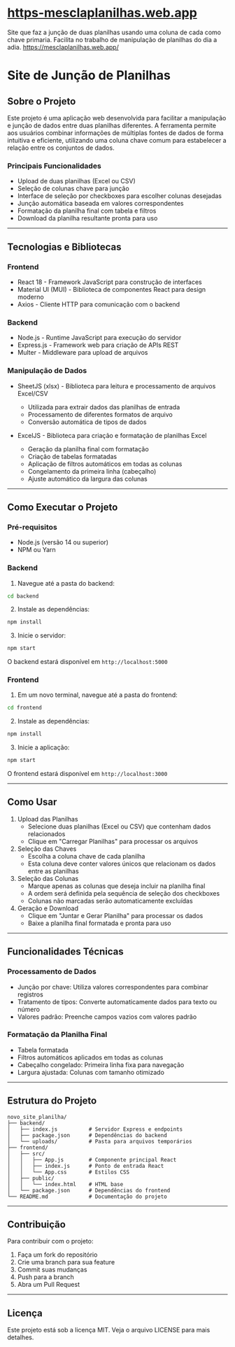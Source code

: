 # [https-mesclaplanilhas.web.app](https://mesclaplanilhas.web.app/)
Site que faz a junção de duas planilhas usando uma coluna de cada como chave primaria. Facilita no trabalho de manipulação de planilhas do dia a adia.
https://mesclaplanilhas.web.app/

# Site de Junção de Planilhas

## Sobre o Projeto

Este projeto é uma aplicação web desenvolvida para facilitar a manipulação e junção de dados entre duas planilhas diferentes. A ferramenta permite aos usuários combinar informações de múltiplas fontes de dados de forma intuitiva e eficiente, utilizando uma coluna chave comum para estabelecer a relação entre os conjuntos de dados.

### Principais Funcionalidades

- Upload de duas planilhas (Excel ou CSV)
- Seleção de colunas chave para junção
- Interface de seleção por checkboxes para escolher colunas desejadas
- Junção automática baseada em valores correspondentes
- Formatação da planilha final com tabela e filtros
- Download da planilha resultante pronta para uso

---

## Tecnologias e Bibliotecas

### Frontend
- React 18 - Framework JavaScript para construção de interfaces
- Material UI (MUI) - Biblioteca de componentes React para design moderno
- Axios - Cliente HTTP para comunicação com o backend

### Backend
- Node.js - Runtime JavaScript para execução do servidor
- Express.js - Framework web para criação de APIs REST
- Multer - Middleware para upload de arquivos

### Manipulação de Dados
- SheetJS (xlsx) - Biblioteca para leitura e processamento de arquivos Excel/CSV
  - Utilizada para extrair dados das planilhas de entrada
  - Processamento de diferentes formatos de arquivo
  - Conversão automática de tipos de dados

- ExcelJS - Biblioteca para criação e formatação de planilhas Excel
  - Geração da planilha final com formatação
  - Criação de tabelas formatadas
  - Aplicação de filtros automáticos em todas as colunas
  - Congelamento da primeira linha (cabeçalho)
  - Ajuste automático da largura das colunas

---

## Como Executar o Projeto

### Pré-requisitos
- Node.js (versão 14 ou superior)
- NPM ou Yarn

### Backend
1. Navegue até a pasta do backend:
```bash
cd backend
```
2. Instale as dependências:
```bash
npm install
```
3. Inicie o servidor:
```bash
npm start
```
O backend estará disponível em `http://localhost:5000`

### Frontend
1. Em um novo terminal, navegue até a pasta do frontend:
```bash
cd frontend
```
2. Instale as dependências:
```bash
npm install
```
3. Inicie a aplicação:
```bash
npm start
```
O frontend estará disponível em `http://localhost:3000`

---

## Como Usar

1. Upload das Planilhas
   - Selecione duas planilhas (Excel ou CSV) que contenham dados relacionados
   - Clique em "Carregar Planilhas" para processar os arquivos
2. Seleção das Chaves
   - Escolha a coluna chave de cada planilha
   - Esta coluna deve conter valores únicos que relacionam os dados entre as planilhas
3. Seleção das Colunas
   - Marque apenas as colunas que deseja incluir na planilha final
   - A ordem será definida pela sequência de seleção dos checkboxes
   - Colunas não marcadas serão automaticamente excluídas
4. Geração e Download
   - Clique em "Juntar e Gerar Planilha" para processar os dados
   - Baixe a planilha final formatada e pronta para uso

---

## Funcionalidades Técnicas

### Processamento de Dados
- Junção por chave: Utiliza valores correspondentes para combinar registros
- Tratamento de tipos: Converte automaticamente dados para texto ou número
- Valores padrão: Preenche campos vazios com valores padrão

### Formatação da Planilha Final
- Tabela formatada
- Filtros automáticos aplicados em todas as colunas
- Cabeçalho congelado: Primeira linha fixa para navegação
- Largura ajustada: Colunas com tamanho otimizado

---

## Estrutura do Projeto

```
novo_site_planilha/
├── backend/
│   ├── index.js          # Servidor Express e endpoints
│   ├── package.json      # Dependências do backend
│   └── uploads/          # Pasta para arquivos temporários
├── frontend/
│   ├── src/
│   │   ├── App.js        # Componente principal React
│   │   ├── index.js      # Ponto de entrada React
│   │   └── App.css       # Estilos CSS
│   ├── public/
│   │   └── index.html    # HTML base
│   └── package.json      # Dependências do frontend
└── README.md             # Documentação do projeto
```

---

## Contribuição

Para contribuir com o projeto:
1. Faça um fork do repositório
2. Crie uma branch para sua feature
3. Commit suas mudanças
4. Push para a branch
5. Abra um Pull Request

---

## Licença

Este projeto está sob a licença MIT. Veja o arquivo LICENSE para mais detalhes.
